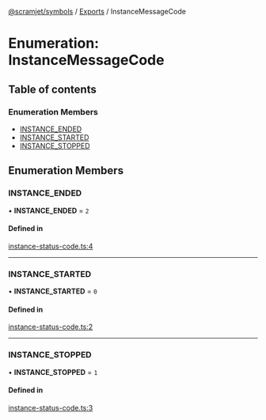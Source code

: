 [@scramjet/symbols](../README.md) / [Exports](../modules.md) / InstanceMessageCode

# Enumeration: InstanceMessageCode

## Table of contents

### Enumeration Members

- [INSTANCE\_ENDED](InstanceMessageCode.md#instance_ended)
- [INSTANCE\_STARTED](InstanceMessageCode.md#instance_started)
- [INSTANCE\_STOPPED](InstanceMessageCode.md#instance_stopped)

## Enumeration Members

### INSTANCE\_ENDED

• **INSTANCE\_ENDED** = ``2``

#### Defined in

[instance-status-code.ts:4](https://github.com/scramjetorg/transform-hub/blob/HEAD/packages/symbols/src/instance-status-code.ts#L4)

___

### INSTANCE\_STARTED

• **INSTANCE\_STARTED** = ``0``

#### Defined in

[instance-status-code.ts:2](https://github.com/scramjetorg/transform-hub/blob/HEAD/packages/symbols/src/instance-status-code.ts#L2)

___

### INSTANCE\_STOPPED

• **INSTANCE\_STOPPED** = ``1``

#### Defined in

[instance-status-code.ts:3](https://github.com/scramjetorg/transform-hub/blob/HEAD/packages/symbols/src/instance-status-code.ts#L3)
